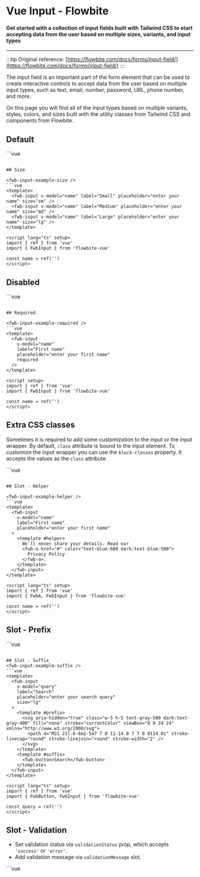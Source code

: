 <script setup>
import FwbInputExample from './input/examples/FwbInputExample.vue'
import FwbInputExampleSize from './input/examples/FwbInputExampleSize.vue'
import FwbInputExampleDisabled from './input/examples/FwbInputExampleDisabled.vue'
import FwbInputExampleHelper from './input/examples/FwbInputExampleHelper.vue'
import FwbInputExampleBlockClasses from './input/examples/FwbInputExampleBlockClasses.vue'
import FwbInputExamplePrefix from './input/examples/FwbInputExamplePrefix.vue'
import FwbInputExampleSuffix from './input/examples/FwbInputExampleSuffix.vue'
import FwbInputExampleRequired from './input/examples/FwbInputExampleRequired.vue'
import FwbInputExampleValidation from './input/examples/FwbInputExampleValidation.vue'
</script>

# Vue Input - Flowbite

#### Get started with a collection of input fields built with Tailwind CSS to start accepting data from the user based on multiple sizes, variants, and input types

---

:::tip
Original reference: [https://flowbite.com/docs/forms/input-field/](https://flowbite.com/docs/forms/input-field/)
:::

The input field is an important part of the form element that can be used to create interactive controls to accept data from the user based on multiple input types, such as text, email, number, password, URL, phone number, and more.

On this page you will find all of the input types based on multiple variants, styles, colors, and sizes built with the utility classes from Tailwind CSS and components from Flowbite.

## Default

<fwb-input-example />
```vue
<template>
  <fwb-input
    v-model="name"
    placeholder="enter your first name"
    label="First name"
  />
</template>

<script lang="ts" setup>
import { ref } from 'vue'
import { FwbInput } from 'flowbite-vue'

const name = ref('')
</script>
```

## Size

<fwb-input-example-size />
```vue
<template>
  <fwb-input v-model="name" label="Small" placeholder="enter your name" size="sm" />
  <fwb-input v-model="name" label="Medium" placeholder="enter your name" size="md" />
  <fwb-input v-model="name" label="Large" placeholder="enter your name" size="lg" />
</template>

<script lang="ts" setup>
import { ref } from 'vue'
import { FwbInput } from 'flowbite-vue'

const name = ref('')
</script>
```

## Disabled

<fwb-input-example-disabled />
```vue
<template>
  <fwb-input
    v-model="name"
    disabled
    label="First name"
    placeholder="enter your first name"
  />
</template>

<script lang="ts" setup>
import { ref } from 'vue'
import { FwbInput } from 'flowbite-vue'

const name = ref('')
</script>
```

## Required

<fwb-input-example-required />
```vue
<template>
  <fwb-input
    v-model="name"
    label="First name"
    placeholder="enter your first name"
    required
  />
</template>

<script setup>
import { ref } from 'vue'
import { FwbInput } from 'flowbite-vue'

const name = ref('')
</script>
```

## Extra CSS classes

Sometimes it is required to add some customization to the input or the input wrapper.
By default, `class` attribute is bound to the input element. To customize the input wrapper you can use the `block-classes` property.
It accepts the values as the `class` attribute

<fwb-input-example-block-classes />
```vue
<template>
  <fwb-input
    v-model="name"
    label="First name"
    placeholder="enter your first name"
    required
    class="bg-green-200"
    block-classes="border-2 border-green-500 p-2 rounded-lg"
  />
</template>

<script setup>
import { ref } from 'vue'
import { FwbInput } from 'flowbite-vue'

const name = ref('')
</script>
```

## Slot - Helper

<fwb-input-example-helper />
```vue
<template>
  <fwb-input
    v-model="name"
    label="First name"
    placeholder="enter your first name"
  >
    <template #helper>
      We'll never share your details. Read our
      <fwb-a href="#" color="text-blue-600 dark:text-blue-500">
        Privacy Policy
      </fwb-a>.
    </template>
  </fwb-input>
</template>

<script lang="ts" setup>
import { ref } from 'vue'
import { FwbA, FwbInput } from 'flowbite-vue'

const name = ref('')
</script>
```

## Slot - Prefix

<fwb-input-example-prefix />
```vue
<template>
  <fwb-input v-model="name" label="Search" placeholder="enter your search query">
    <template #prefix>
      <svg aria-hidden="true" class="w-5 h-5 text-gray-500 dark:text-gray-400" fill="none" stroke="currentColor" viewBox="0 0 24 24" xmlns="http://www.w3.org/2000/svg">
        <path d="M21 21l-6-6m2-5a7 7 0 11-14 0 7 7 0 0114 0z" stroke-linecap="round" stroke-linejoin="round" stroke-width="2" />
      </svg>
    </template>
  </fwb-input>
</template>

<script lang="ts" setup>
import { ref } from 'vue'
import { FwbInput } from 'flowbite-vue'

const name = ref('')
</script>
```

## Slot - Suffix
<fwb-input-example-suffix />
```vue
<template>
  <fwb-input
    v-model="query"
    label="Search"
    placeholder="enter your search query"
    size="lg"
  >
    <template #prefix>
      <svg aria-hidden="true" class="w-5 h-5 text-gray-500 dark:text-gray-400" fill="none" stroke="currentColor" viewBox="0 0 24 24" xmlns="http://www.w3.org/2000/svg">
        <path d="M21 21l-6-6m2-5a7 7 0 11-14 0 7 7 0 0114 0z" stroke-linecap="round" stroke-linejoin="round" stroke-width="2" />
      </svg>
    </template>
    <template #suffix>
      <fwb-button>Search</fwb-button>
    </template>
  </fwb-input>
</template>

<script lang="ts" setup>
import { ref } from 'vue'
import { FwbButton, FwbInput } from 'flowbite-vue'

const query = ref('')
</script>
```

## Slot - Validation

- Set validation status via `validationStatus` prop, which accepts `'success'` or `'error'`.
- Add validation message via `validationMessage` slot.

<fwb-input-example-validation />
```vue
<template>
  <fwb-input
    v-model="email"
    required
    placeholder="enter your email address"
    label="Email"
    validation-status="success"
  />
  <hr class="mt-4 border-0">
  <fwb-input
    v-model="email"
    required
    placeholder="enter your email address"
    label="Email"
    validation-status="error"
  >
    <template #validationMessage>
      Please enter a valid email address
    </template>
  </fwb-input>
</template>

<script lang="ts" setup>
import { ref } from 'vue'
import { FwbInput } from 'flowbite-vue'

const email = ref('')
</script>
```
